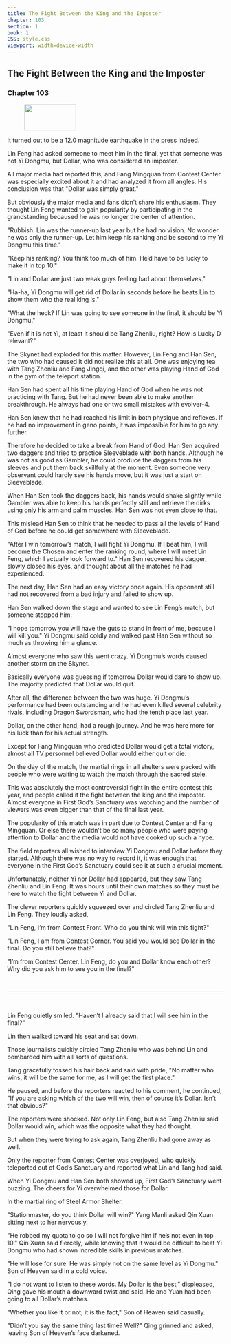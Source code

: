 ```yaml
---
title: The Fight Between the King and the Imposter
chapter: 103
section: 1
book: 1
CSS: style.css
viewport: width=device-width
---
```


## The Fight Between the King and the Imposter

### Chapter 103

<figure>
	<img src="../Images/gem.gif" alt="" id="gem" width="120" height="60" />
</figure>

It turned out to be a 12.0 magnitude earthquake in the press indeed.

Lin Feng had asked someone to meet him in the final, yet that someone was not Yi Dongmu, but Dollar, who was considered an imposter.

All major media had reported this, and Fang Mingquan from Contest Center was especially excited about it and had analyzed it from all angles. His conclusion was that "Dollar was simply great."

But obviously the major media and fans didn’t share his enthusiasm. They thought Lin Feng wanted to gain popularity by participating in the grandstanding becaused he was no longer the center of attention.

"Rubbish. Lin was the runner-up last year but he had no vision. No wonder he was only the runner-up. Let him keep his ranking and be second to my Yi Dongmu this time."

"Keep his ranking? You think too much of him. He’d have to be lucky to make it in top 10."

"Lin and Dollar are just two weak guys feeling bad about themselves."

"Ha-ha, Yi Dongmu will get rid of Dollar in seconds before he beats Lin to show them who the real king is."

"What the heck? If Lin was going to see someone in the final, it should be Yi Dongmu."

"Even if it is not Yi, at least it should be Tang Zhenliu, right? How is Lucky D relevant?"

The Skynet had exploded for this matter. However, Lin Feng and Han Sen, the two who had caused it did not realize this at all. One was enjoying tea with Tang Zhenliu and Fang Jingqi, and the other was playing Hand of God in the gym of the teleport station.

Han Sen had spent all his time playing Hand of God when he was not practicing with Tang. But he had never been able to make another breakthrough. He always had one or two small mistakes with evolver-4.

Han Sen knew that he had reached his limit in both physique and reflexes. If he had no improvement in geno points, it was impossible for him to go any further.

Therefore he decided to take a break from Hand of God. Han Sen acquired two daggers and tried to practice Sleeveblade with both hands. Although he was not as good as Gambler, he could produce the daggers from his sleeves and put them back skillfully at the moment. Even someone very observant could hardly see his hands move, but it was just a start on Sleeveblade.

When Han Sen took the daggers back, his hands would shake slightly while Gambler was able to keep his hands perfectly still and retrieve the dirks using only his arm and palm muscles. Han Sen was not even close to that.

This mislead Han Sen to think that he needed to pass all the levels of Hand of God before he could get somewhere with Sleeveblade.

"After I win tomorrow’s match, I will fight Yi Dongmu. If I beat him, I will become the Chosen and enter the ranking round, where I will meet Lin Feng, which I actually look forward to." Han Sen recovered his dagger, slowly closed his eyes, and thought about all the matches he had experienced.

The next day, Han Sen had an easy victory once again. His opponent still had not recovered from a bad injury and failed to show up.

Han Sen walked down the stage and wanted to see Lin Feng’s match, but someone stopped him.

"I hope tomorrow you will have the guts to stand in front of me, because I will kill you." Yi Dongmu said coldly and walked past Han Sen without so much as throwing him a glance.

Almost everyone who saw this went crazy. Yi Dongmu’s words caused another storm on the Skynet.

Basically everyone was guessing if tomorrow Dollar would dare to show up. The majority predicted that Dollar would quit.

After all, the difference between the two was huge. Yi Dongmu’s performance had been outstanding and he had even killed several celebrity rivals, including Dragon Swordsman, who had the tenth place last year.

Dollar, on the other hand, had a rough journey. And he was here more for his luck than for his actual strength.

Except for Fang Mingquan who predicted Dollar would get a total victory, almost all TV personnel believed Dollar would either quit or die.

On the day of the match, the martial rings in all shelters were packed with people who were waiting to watch the match through the sacred stele.

This was absolutely the most controversial fight in the entire contest this year, and people called it the fight between the king and the imposter. Almost everyone in First God’s Sanctuary was watching and the number of viewers was even bigger than that of the final last year.

The popularity of this match was in part due to Contest Center and Fang Mingquan. Or else there wouldn’t be so many people who were paying attention to Dollar and the media would not have cooked up such a hype.

The field reporters all wished to interview Yi Dongmu and Dollar before they started. Although there was no way to record it, it was enough that everyone in the First God’s Sanctuary could see it at such a crucial moment.

Unfortunately, neither Yi nor Dollar had appeared, but they saw Tang Zhenliu and Lin Feng. It was hours until their own matches so they must be here to watch the fight between Yi and Dollar.

The clever reporters quickly squeezed over and circled Tang Zhenliu and Lin Feng. They loudly asked,

"Lin Feng, I’m from Contest Front. Who do you think will win this fight?"

"Lin Feng, I am from Contest Corner. You said you would see Dollar in the final. Do you still believe that?"

"I’m from Contest Center. Lin Feng, do you and Dollar know each other? Why did you ask him to see you in the final?"

<br>

*****

<br>


Lin Feng quietly smiled. "Haven’t I already said that I will see him in the final?"

Lin then walked toward his seat and sat down.

Those journalists quickly circled Tang Zhenliu who was behind Lin and bombarded him with all sorts of questions.

Tang gracefully tossed his hair back and said with pride, "No matter who wins, it will be the same for me, as I will get the first place."

He paused, and before the reporters reacted to his comment, he continued, "If you are asking which of the two will win, then of course it’s Dollar. Isn’t that obvious?"

The reporters were shocked. Not only Lin Feng, but also Tang Zhenliu said Dollar would win, which was the opposite what they had thought.

But when they were trying to ask again, Tang Zhenliu had gone away as well.

Only the reporter from Contest Center was overjoyed, who quickly teleported out of God’s Sanctuary and reported what Lin and Tang had said.

When Yi Dongmu and Han Sen both showed up, First God’s Sanctuary went buzzing. The cheers for Yi overwhelmed those for Dollar.

In the martial ring of Steel Armor Shelter.

"Stationmaster, do you think Dollar will win?" Yang Manli asked Qin Xuan sitting next to her nervously.

"He robbed my quota to go so I will not forgive him if he’s not even in top 10." Qin Xuan said fiercely, while knowing that it would be difficult to beat Yi Dongmu who had shown incredible skills in previous matches.

"He will lose for sure. He was simply not on the same level as Yi Dongmu." Son of Heaven said in a cold voice.

"I do not want to listen to these words. My Dollar is the best," displeased, Qing gave his mouth a downward twist and said. He and Yuan had been going to all Dollar’s matches.

"Whether you like it or not, it is the fact," Son of Heaven said casually.

"Didn’t you say the same thing last time? Well?" Qing grinned and asked, leaving Son of Heaven’s face darkened.